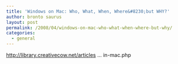 ```yaml
---
title: 'Windows on Mac: Who, What, When, Where&#8230;but WHY?'
author: bronto saurus
layout: post
permalink: /2008/04/windows-on-mac-who-what-when-where-but-why/
categories:
  - general
---
```

<a href="http://library.creativecow.net/articles/wilson_tim/win-mac.php" target="_blank" >http://library.creativecow.net/articles &#8230; in-mac.php</a>